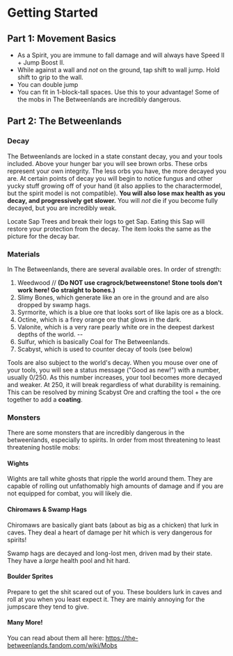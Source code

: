 # Getting Started

## Part 1: Movement Basics
- As a Spirit, you are immune to fall damage and will always have Speed II + Jump Boost II.
- While against a wall and *not* on the ground, tap shift to wall jump. Hold shift to grip to the wall.
- You can double jump
- You can fit in 1-block-tall spaces. Use this to your advantage! Some of the mobs in The Betweenlands are incredibly dangerous.

## Part 2: The Betweenlands

### Decay
The Betweenlands are locked in a state constant decay, you and your tools included. Above your hunger bar you will see brown orbs. These orbs represent your own integrity. The less orbs you have, the more decayed you are. At certain points of decay you will begin to notice fungus and other yucky stuff growing off of your hand (it also applies to the charactermodel, but the spirit model is not compatible). **You will also lose max health as you decay, and progressively get slower.** You will *not* die if you become fully decayed, but you are incredibly weak.

Locate Sap Trees and break their logs to get Sap. Eating this Sap will restore your protection from the decay. The item looks the same as the picture for the decay bar.

### Materials
In The Betweenlands, there are several available ores. In order of strength:
1) Weedwood // **(Do NOT use cragrock/betweenstone! Stone tools don't work here! Go straight to bones.)**
2) Slimy Bones, which generate like an ore in the ground and are also dropped by swamp hags.
3) Syrmorite, which is a blue ore that looks sort of like lapis ore as a block.
4) Octine, which is a firey orange ore that glows in the dark.
5) Valonite, which is a very rare pearly white ore in the deepest darkest depths of the world.
--
1) Sulfur, which is basically Coal for The Betweenlands.
2) Scabyst, which is used to counter decay of tools (see below)

Tools are also subject to the world's decay. When you mouse over one of your tools, you will see a status message ("Good as new!") with a number, usually 0/250. As this number increases, your tool becomes more decayed and weaker. At 250, it will break regardless of what durability is remaining. This can be resolved by mining Scabyst Ore and crafting the tool + the ore together to add a **coating**.

### Monsters
There are some monsters that are incredibly dangerous in the betweenlands, especially to spirits. In order from most threatening to least threatening hostile mobs:

#### Wights
Wights are tall white ghosts that ripple the world around them. They are capable of rolling out unfathomably high amounts of damage and if you are not equipped for combat, you will likely die.

#### Chiromaws & Swamp Hags
Chiromaws are basically giant bats (about as big as a chicken) that lurk in caves. They deal a heart of damage per hit which is very dangerous for spirits!

Swamp hags are decayed and long-lost men, driven mad by their state. They have a *large* health pool and hit hard.

#### Boulder Sprites
Prepare to get the shit scared out of you. These boulders lurk in caves and roll at you when you least expect it. They are mainly annoying for the jumpscare they tend to give.

#### Many More!
You can read about them all here: https://the-betweenlands.fandom.com/wiki/Mobs
